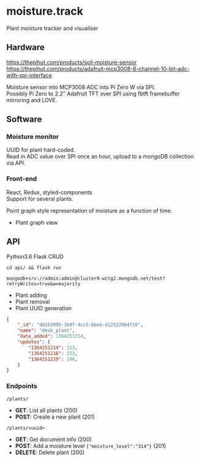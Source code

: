 # moisture.track

Plant moisture tracker and visualiser

## Hardware

https://thepihut.com/products/soil-moisture-sensor
https://thepihut.com/products/adafruit-mcp3008-8-channel-10-bit-adc-with-spi-interface

Moisture sensor into MCP3008 ADC into Pi Zero W via SPI.  
Possibly Pi Zero to 2.2" Adafruit TFT over SPI using fbtft framebuffer mirroring and LOVE.

## Software

### Moisture monitor

UUID for plant hard-coded.  
Read in ADC value over SPI once an hour, upload to a mongoDB collection via API.

### Front-end

React, Redux, styled-components  
Support for several plants.

Point graph style representation of moisture as a function of time.

* Plant graph view

## API

Python3.6 Flask CRUD

`cd api/ && flask run`

`mongodb+srv://admin:admin@cluster0-wctg2.mongodb.net/test?retryWrites=true&w=majority`

* Plant adding
* Plant removal
* Plant UUID generation

```json
{
	"_id": "d8163995-3b9f-4cc5-bbeb-d12522964f16",
	"name": "desk_plant",
	"date_added": 1364251214,
	"updates": {
		"1364251214": 313,
		"1364251216": 223,
		"1364251229": 196,
	}
}
```

### Endpoints

`/plants/`

* __GET__: List all plants (200)
* __POST__: Create a new plant (201)


`/plants/<uuid>`

* __GET__: Get document info (200)
* __POST__: Add a moisture level `{"moisture_level":"314"}` (201)
* __DELETE__: Delete plant (200)

